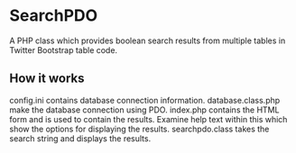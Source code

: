 # SearchPDO
A PHP class which provides boolean search results from multiple tables in Twitter Bootstrap table code.
## How it works
config.ini contains database connection information.
database.class.php make the database connection using PDO.
index.php contains the HTML form and is used to contain the results. Examine help text within this which show the options for displaying the results.
searchpdo.class takes the search string and displays the results.
